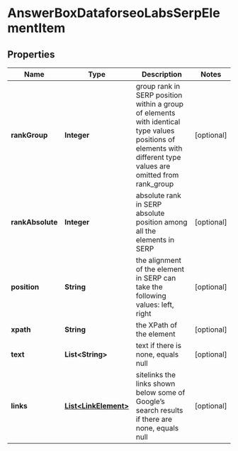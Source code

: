 

# AnswerBoxDataforseoLabsSerpElementItem


## Properties

| Name | Type | Description | Notes |
|------------ | ------------- | ------------- | -------------|
|**rankGroup** | **Integer** | group rank in SERP position within a group of elements with identical type values positions of elements with different type values are omitted from rank_group |  [optional] |
|**rankAbsolute** | **Integer** | absolute rank in SERP absolute position among all the elements in SERP |  [optional] |
|**position** | **String** | the alignment of the element in SERP can take the following values: left, right |  [optional] |
|**xpath** | **String** | the XPath of the element |  [optional] |
|**text** | **List&lt;String&gt;** | text if there is none, equals null |  [optional] |
|**links** | [**List&lt;LinkElement&gt;**](LinkElement.md) | sitelinks the links shown below some of Google’s search results if there are none, equals null |  [optional] |



